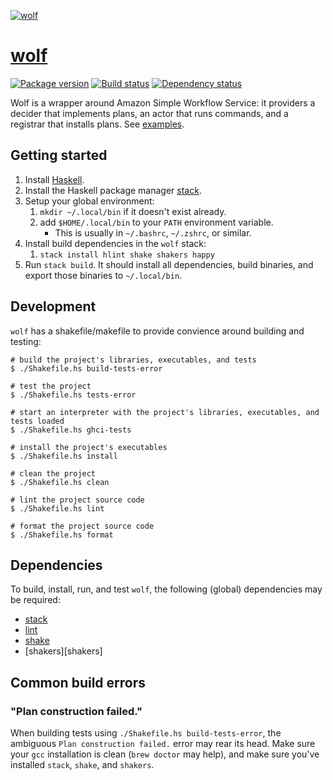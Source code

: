 [![wolf][wolf-img]][wolf]

# [wolf][wolf]

[![Package version][hackage-img]][hackage]
[![Build status][travis-img]][travis]
[![Dependency status][deps-img]][deps]

Wolf is a wrapper around Amazon Simple Workflow Service: it providers a decider
that implements plans, an actor that runs commands, and a registrar that
installs plans. See [examples](examples).

## Getting started
1. Install [Haskell](haskell).
2. Install the Haskell package manager [stack](stack).
3. Setup your global environment:
    1. `mkdir ~/.local/bin` if it doesn't exist already.
    2. add `$HOME/.local/bin` to your `PATH` environment variable.
        - This is usually in `~/.bashrc`, `~/.zshrc`, or similar.
4. Install build dependencies in the `wolf` stack:
    1. `stack install hlint shake shakers happy`
5. Run `stack build`. It should install all dependencies, build binaries, and
   export those binaries to `~/.local/bin`.

## Development

`wolf` has a shakefile/makefile to provide convience around building and testing:

    # build the project's libraries, executables, and tests
    $ ./Shakefile.hs build-tests-error
    
    # test the project
    $ ./Shakefile.hs tests-error
    
    # start an interpreter with the project's libraries, executables, and tests loaded
    $ ./Shakefile.hs ghci-tests
    
    # install the project's executables
    $ ./Shakefile.hs install
    
    # clean the project
    $ ./Shakefile.hs clean
    
    # lint the project source code
    $ ./Shakefile.hs lint
    
    # format the project source code
    $ ./Shakefile.hs format


## Dependencies

To build, install, run, and test `wolf`, the following (global) dependencies may
be required:

+ [stack][stack]
+ [lint][lint]
+ [shake][shake]
+ [shakers][shakers]

## Common build errors

### "Plan construction failed."
When building tests using `./Shakefile.hs build-tests-error`, the ambiguous
`Plan construction failed.` error may rear its head. Make sure your `gcc`
installation is clean (`brew doctor` may help), and make sure you've installed
`stack`, `shake`, and `shakers`.

[haskell]:     https://www.haskell.org/platform/
[wolf]:        https://github.com/swift-nav/wolf
[wolf-img]:    https://cloud.githubusercontent.com/assets/60851/8178609/a077a326-13c4-11e5-9d54-3e417fc6dd6c.jpg
[hackage]:     https://hackage.haskell.org/package/wolf
[hackage-img]: https://img.shields.io/hackage/v/wolf.svg?style=flat
[travis]:      https://travis-ci.org/swift-nav/wolf
[travis-img]:  https://img.shields.io/travis/swift-nav/wolf/master.svg?style=flat
[deps]:        http://packdeps.haskellers.com/feed?needle=wolf
[deps-img]:    https://img.shields.io/hackage-deps/v/wolf.svg?style=flat
[stack]:       https://docs.haskellstack.org/en/stable/README/#how-to-install
[lint]:        https://hackage.haskell.org/package/hlint
[stylish]:     https://hackage.haskell.org/package/stylish-haskell
[shake]:       https://shakebuild.com/
